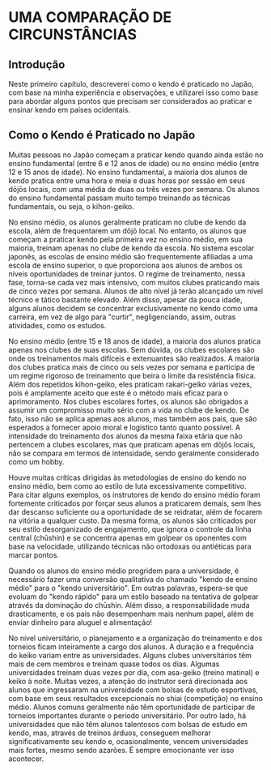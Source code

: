 # UMA COMPARAÇÃO DE CIRCUNSTÂNCIAS

## Introdução

Neste primeiro capítulo, descreverei como o kendo é praticado no Japão, com base na minha experiência e observações, e utilizarei isso como base para abordar alguns pontos que precisam ser considerados ao praticar e ensinar kendo em países ocidentais.

## Como o Kendo é Praticado no Japão

Muitas pessoas no Japão começam a praticar kendo quando ainda estão no ensino fundamental (entre 6 e 12 anos de idade) ou no ensino médio (entre 12 e 15 anos de idade). No ensino fundamental, a maioria dos alunos de kendo pratica entre uma hora e meia e duas horas por sessão em seus dōjōs locais, com uma média de duas ou três vezes por semana. Os alunos do ensino fundamental passam muito tempo treinando as técnicas fundamentais, ou seja, o kihon-geiko.

No ensino médio, os alunos geralmente praticam no clube de kendo da escola, além de frequentarem um dōjō local. No entanto, os alunos que começam a praticar kendo pela primeira vez no ensino médio, em sua maioria, treinam apenas no clube de kendo da escola. No sistema escolar japonês, as escolas de ensino médio são frequentemente afiliadas a uma escola de ensino superior, o que proporciona aos alunos de ambos os níveis oportunidades de treinar juntos. O regime de treinamento, nessa fase, torna-se cada vez mais intensivo, com muitos clubes praticando mais de cinco vezes por semana. Alunos de alto nível já terão alcançado um nível técnico e tático bastante elevado. Além disso, apesar da pouca idade, alguns alunos decidem se concentrar exclusivamente no kendo como uma carreira, em vez de algo para "curtir", negligenciando, assim, outras atividades, como os estudos.

No ensino médio (entre 15 e 18 anos de idade), a maioria dos alunos pratica apenas nos clubes de suas escolas. Sem dúvida, os clubes escolares são onde os treinamentos mais difíceis e extenuantes são realizados. A maioria dos clubes pratica mais de cinco ou seis vezes por semana e participa de um regime rigoroso de treinamento que beira o limite da resistência física. Além dos repetidos kihon-geiko, eles praticam rakari-geiko várias vezes, pois é amplamente aceito que este é o método mais eficaz para o aprimoramento. Nos clubes escolares fortes, os alunos são obrigados a assumir um compromisso muito sério com a vida no clube de kendo. De fato, isso não se aplica apenas aos alunos, mas também aos pais, que são esperados a fornecer apoio moral e logístico tanto quanto possível. A intensidade do treinamento dos alunos da mesma faixa etária que não pertencem a clubes escolares, mas que praticam apenas em dōjōs locais, não se compara em termos de intensidade, sendo geralmente considerado como um hobby.

Houve muitas críticas dirigidas às metodologias de ensino do kendo no ensino médio, bem como ao estilo de luta excessivamente competitivo. Para citar alguns exemplos, os instrutores de kendo do ensino médio foram fortemente criticados por forçar seus alunos a praticarem demais, sem lhes dar descanso suficiente ou a oportunidade de se reidratar, além de focarem na vitória a qualquer custo. Da mesma forma, os alunos são criticados por seu estilo desorganizado de engajamento, que ignora o controle da linha central (chūshin) e se concentra apenas em golpear os oponentes com base na velocidade, utilizando técnicas não ortodoxas ou antiéticas para marcar pontos.

Quando os alunos do ensino médio progridem para a universidade, é necessário fazer uma conversão qualitativa do chamado "kendo de ensino médio" para o "kendo universitário". Em outras palavras, espera-se que evoluam do "kendo rápido" para um estilo baseado na tentativa de golpear através da dominação do chūshin. Além disso, a responsabilidade muda drasticamente, e os pais não desempenham mais nenhum papel, além de enviar dinheiro para aluguel e alimentação!

No nível universitário, o planejamento e a organização do treinamento e dos torneios ficam inteiramente a cargo dos alunos. A duração e a frequência do keiko variam entre as universidades. Alguns clubes universitários têm mais de cem membros e treinam quase todos os dias. Algumas universidades treinam duas vezes por dia, com asa-geiko (treino matinal) e keiko à noite. Muitas vezes, a atenção do instrutor será direcionada aos alunos que ingressaram na universidade com bolsas de estudo esportivas, com base em seus resultados excepcionais no shiai (competição) no ensino médio. Alunos comuns geralmente não têm oportunidade de participar de torneios importantes durante o período universitário. Por outro lado, há universidades que não têm alunos talentosos com bolsas de estudo em kendo, mas, através de treinos árduos, conseguem melhorar significativamente seu kendo e, ocasionalmente, vencem universidades mais fortes, mesmo sendo azarões. É sempre emocionante ver isso acontecer.
